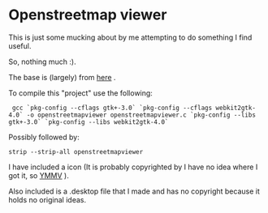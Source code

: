 # Openstreetmap viewer

This is just some mucking about by me attempting to do something I find useful. 

So, nothing much :). 

The base is (largely) from [here](https://docs.gtk.org/gtk3/getting_started.html) .

To compile this "project" use the following:

	 gcc `pkg-config --cflags gtk+-3.0` `pkg-config --cflags webkit2gtk-4.0` -o openstreetmapviewer openstreetmapviewer.c `pkg-config --libs gtk+-3.0` `pkg-config --libs webkit2gtk-4.0`

Possibly followed by:

	strip --strip-all openstreetmapviewer

I have included a icon (It is probably copyrighted by I have no idea where I got it, so [YMMV](https://www.jejik.nl/jargon/html/Y/YMMV.html) ).

Also included is a .desktop file that I made and has no copyright because it holds no original ideas.

